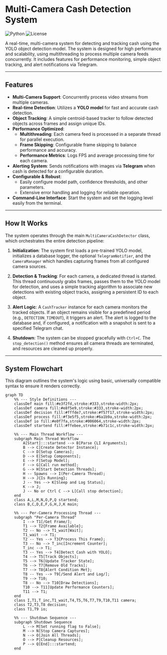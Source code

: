 # Multi-Camera Cash Detection System

![Python](https://img.shields.io/badge/python-3.8+-blue.svg)
![License](https://img.shields.io/badge/license-MIT-green.svg)

A real-time, multi-camera system for detecting and tracking cash using the YOLO object detection model. The system is designed for high performance and scalability, using multithreading to process multiple camera feeds concurrently. It includes features for performance monitoring, simple object tracking, and alert notifications via Telegram.



---

## Features

-   **Multi-Camera Support**: Concurrently process video streams from multiple cameras.
-   **Real-time Detection**: Utilizes a **YOLO model** for fast and accurate cash detection.
-   **Object Tracking**: A simple centroid-based tracker to follow detected objects across frames and assign unique IDs.
-   **Performance Optimized**:
    -   **Multithreading**: Each camera feed is processed in a separate thread for parallel execution.
    -   **Frame Skipping**: Configurable frame skipping to balance performance and accuracy.
    -   **Performance Metrics**: Logs FPS and average processing time for each camera.
-   **Alerting System**: Sends notifications with images via **Telegram** when cash is detected for a configurable duration.
-   **Configurable & Robust**:
    -   Easily configure model path, confidence thresholds, and other parameters.
    -   Extensive error handling and logging for reliable operation.
-   **Command-Line Interface**: Start the system and set the logging level easily from the terminal.

---

## How It Works

The system operates through the main `MultiCameraCashDetector` class, which orchestrates the entire detection pipeline:

1.  **Initialization**: The system first loads a pre-trained YOLO model, initializes a database logger, the optional `TelegramNotifier`, and the `CameraManager` which handles capturing frames from all configured camera sources.

2.  **Detection & Tracking**: For each camera, a dedicated thread is started. This thread continuously grabs frames, passes them to the YOLO model for detection, and uses a simple tracking algorithm to associate new detections with existing object tracks, assigning a persistent ID to each object.

3.  **Alert Logic**: A `CashTracker` instance for each camera monitors the tracked objects. If an object remains visible for a predefined period (e.g., `DETECTION_TIMEOUT`), it triggers an alert. The alert is logged to the database and, if configured, a notification with a snapshot is sent to a specified Telegram chat.

4.  **Shutdown**: The system can be stopped gracefully with `Ctrl+C`. The `stop_detection()` method ensures all camera threads are terminated, and resources are cleaned up properly.

---

## System Flowchart

This diagram outlines the system's logic using basic, universally compatible syntax to ensure it renders correctly.

```mermaid
graph TD
    %% --- Style Definitions ---
    classDef main fill:#e3f2fd,stroke:#333,stroke-width:2px;
    classDef camera fill:#e8f5e9,stroke:#333,stroke-width:2px;
    classDef decision fill:#fffde7,stroke:#f57f17,stroke-width:2px;
    classDef process fill:#f3e5f5,stroke:#6a1b9a,stroke-width:2px;
    classDef io fill:#e0f7fa,stroke:#006064,stroke-width:2px;
    classDef startend fill:#ffebee,stroke:#b71c1c,stroke-width:2px;

    %% --- Main Thread Workflow ---
    subgraph Main Thread Workflow
        A[Start]:::startend --> B[Parse CLI Arguments];
        B --> C[Create Detector Instance];
        C --> D[Setup Cameras];
        D --> E[Setup Components];
        E --> F[Setup Model];
        F --> G[Call run method];
        G --> H[Start Detection Threads];
        H -- Spawns --> I(Per-Camera Thread);
        H --> J{Is Running};
        J -- Yes --> K[Sleep and Log Status];
        K --> J;
        J -- No or Ctrl C --> L[Call stop detection];
    end
    class A,L,M,N,O,P,Q startend;
    class B,C,D,E,F,G,H,J,K main;

    %% --- Per-Camera Processing Thread ---
    subgraph "Per-Camera Thread"
        I --> T1[/Get Frame/];
        T1 --> T2{Frame Available};
        T2 -- No --> T1_wait[Wait];
        T1_wait --> T1;
        T2 -- Yes --> T3{Process This Frame};
        T3 -- No --> T_inc[Increment Counter];
        T_inc --> T1;
        T3 -- Yes --> T4[Detect Cash with YOLO];
        T4 --> T5[Track Objects];
        T5 --> T6[Update Tracker State];
        T6 --> T7[Remove Old Tracks];
        T7 --> T8{Alert Condition Met};
        T8 -- Yes --> T9[/Send Alert and Log/];
        T9 --> T10;
        T8 -- No --> T10[Draw Detections];
        T10 --> T11[Update Performance Counters];
        T11 --> T1;
    end
    class I,T1,T_inc,T1_wait,T4,T5,T6,T7,T9,T10,T11 camera;
    class T2,T3,T8 decision;
    class T1,T9 io;

    %% --- Shutdown Sequence ---
    subgraph Shutdown Sequence
        L --> M[Set running flag to False];
        M --> N[Stop Camera Captures];
        N --> O[Join All Threads];
        O --> P[Cleanup Resources];
        P --> Q[End]:::startend;
    end
